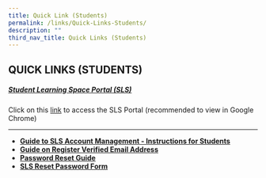 ```yaml
---
title: Quick Link (Students)
permalink: /links/Quick-Links-Students/
description: ""
third_nav_title: Quick Links (Students)
---
```

## QUICK LINKS (STUDENTS)


##### [Student Learning Space Portal (SLS)](https://vle.learning.moe.edu.sg/login)  
Click on this [link](https://vle.learning.moe.edu.sg/login) to access the SLS Portal (recommended to view in Google Chrome)
***

*   **[Guide to SLS Account Management - Instructions for Students](https://stgabrielssec-moe-edu-sg-admin.cwp.sg/qql/slot/u153/Link/Student%20Links/Student%20Learning%20Space/Guide%20to%20SLS%20Account%20Management%20%E2%80%93%20Instructions%20for%20Students.pdf)**
*   **[Guide on Register Verified Email Address](https://stgabrielssec-moe-edu-sg-admin.cwp.sg/qql/slot/u153/Link/Student%20Links/Student%20Learning%20Space/User%20Guide%20-%20Register%20Verified%20Email%20Address.pdf)**
*   **[Password Reset Guide](https://stgabrielssec-moe-edu-sg-admin.cwp.sg/qql/slot/u153/Link/Student%20Links/Student%20Learning%20Space/Password%20Reset%20Guide.pdf)**
*   **[SLS Reset Password Form](http://tinyurl.com/slsandiconresetpasswordform)**



